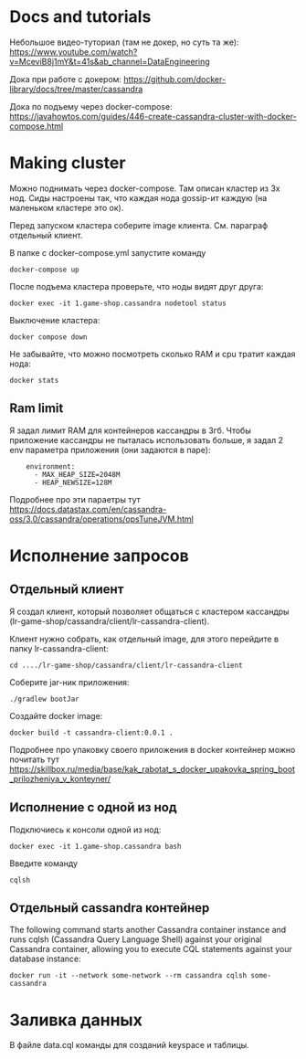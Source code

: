 # Docs and tutorials
Небольшое видео-туториал (там не докер, но суть та же): https://www.youtube.com/watch?v=MceviB8j1mY&t=41s&ab_channel=DataEngineering

Дока при работе с докером: https://github.com/docker-library/docs/tree/master/cassandra

Дока по подъему через docker-compose: https://javahowtos.com/guides/446-create-cassandra-cluster-with-docker-compose.html

# Making cluster 
Можно поднимать через docker-compose. Там описан кластер из 3х нод. Сиды настроены так, что каждая нода gossip-ит каждую (на маленьком кластере это ок).

Перед запуском кластера соберите image клиента. См. параграф отдельный клиент.

В папке с docker-compose.yml запустите команду
```
docker-compose up
```

После подъема кластера проверьте, что ноды видят друг друга:
```
docker exec -it 1.game-shop.cassandra nodetool status
```

Выключение кластера:
```
docker compose down
```

Не забывайте, что можно посмотреть сколько RAM и cpu тратит каждая нода:
```
docker stats
```

## Ram limit
Я задал лимит RAM для контейнеров кассандры в 3гб. Чтобы приложение кассандры не пыталась использовать больше, я задал 2  env параметра приложения (они задаются в паре):
```
    environment:
      - MAX_HEAP_SIZE=2048M
      - HEAP_NEWSIZE=128M
```
Подробнее про эти параетры тут https://docs.datastax.com/en/cassandra-oss/3.0/cassandra/operations/opsTuneJVM.html

# Исполнение запросов 
## Отдельный клиент
Я создал клиент, который позволяет общаться с кластером кассандры (lr-game-shop/cassandra/client/lr-cassandra-client).

Клиент нужно собрать, как отдельный image, для этого перейдите в папку lr-cassandra-client:
```
cd ..../lr-game-shop/cassandra/client/lr-cassandra-client
```
Соберите jar-ник приложения:
```
./gradlew bootJar
```
Создайте docker image:
```
docker build -t cassandra-client:0.0.1 .
```

Подробнее про упаковку своего приложения в docker контейнер можно почитать тут https://skillbox.ru/media/base/kak_rabotat_s_docker_upakovka_spring_boot_prilozheniya_v_konteyner/

## Исполнение с одной из нод
Подключиесь к консоли одной из нод: 
```
docker exec -it 1.game-shop.cassandra bash
```
Введите команду
```
cqlsh
```

## Отдельный cassandra контейнер
The following command starts another Cassandra container instance and runs cqlsh (Cassandra Query Language Shell) against your original Cassandra container, allowing you to execute CQL statements against your database instance:
```
docker run -it --network some-network --rm cassandra cqlsh some-cassandra
```

# Заливка данных
В файле data.cql команды для созданий keyspace и таблицы.
